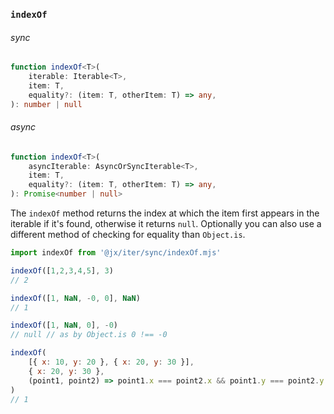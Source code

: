 ### `indexOf`

###### sync

```ts
function indexOf<T>(
    iterable: Iterable<T>,
    item: T,
    equality?: (item: T, otherItem: T) => any, 
): number | null
```

###### async

```ts
function indexOf<T>(
    asyncIterable: AsyncOrSyncIterable<T>,
    item: T,
    equality?: (item: T, otherItem: T) => any, 
): Promise<number | null>
```

The `indexOf` method returns the index at which the item first appears in the iterable if it's found, otherwise it returns `null`.
Optionally you can also use a different method of checking for equality than `Object.is`.

```js
import indexOf from '@jx/iter/sync/indexOf.mjs'

indexOf([1,2,3,4,5], 3)
// 2

indexOf([1, NaN, -0, 0], NaN)
// 1

indexOf([1, NaN, 0], -0)
// null // as by Object.is 0 !== -0

indexOf(
    [{ x: 10, y: 20 }, { x: 20, y: 30 }],
    { x: 20, y: 30 },
    (point1, point2) => point1.x === point2.x && point1.y === point2.y
)
// 1
```
